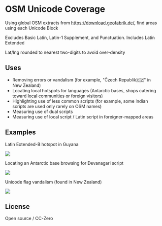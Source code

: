 # OSM Unicode Coverage

Using global OSM extracts from https://download.geofabrik.de/, find areas using each Unicode Block

Excludes Basic Latin, Latin-1 Supplement, and Punctuation. Includes Latin Extended

Lat/lng rounded to nearest two-digits to avoid over-density

## Uses

- Removing errors or vandalism (for example, "Čzech Republik🇨🇿" in New Zealand)
- Locating local hotspots for languages (Antarctic bases, shops catering toward local communities or foreign visitors)
- Highlighting use of less common scripts (for example, some Indian scripts are used only rarely on OSM names)
- Measuring use of dual scripts
- Measuring use of local script / Latin script in foreigner-mapped areas

## Examples

Latin Extended-B hotspot in Guyana

<img src="https://mapmeld.com/osm-unicode-coverage/img/latinextendedb.png?r=3"/>

Locating an Antarctic base browsing for Devanagari script

<img src="https://mapmeld.com/osm-unicode-coverage/img/antarctic_bases.png?r=2"/>

Unicode flag vandalism (found in New Zealand)

<img src="https://mapmeld.com/osm-unicode-coverage/img/czechvandal.png?r=2"/>

## License

Open source / CC-Zero

